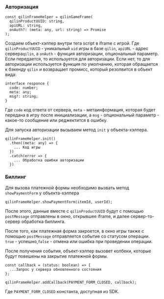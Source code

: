 ### Авторизация

```
const qilinFrameHelper = qilinGameFrame(
  qilinProductUUID: string,
  apiURL: string,
  onAuth?: (meta: any, url: string) => Promise
);
```

Создаем объект-хэлпер внутри тега script в iframe с игрой.
Где `qilinProductUUID` - уникальный `uid` игры в базе `qilin`,
`apiURL` - адрес сервера`qilin`,
а `onAuth` - функция авторизации, опциональный параметр. Если передается, то используется для авторизации. Если нет, то для авторизации используется функция по умолчанию, которая обращается к бэкенду `qilin` и возвращает промисс, который резолвится в объект вида:

```
interface responce {
  code: number;
  meta: any;
  msg?: string;
}
```
Где `code` код ответа от сервера, `meta` - метаинформация, которая будет передана в игру после инициализации, а `msg` - опциональный параметр - какое-то сообщение или реджектится в ошибку.

Для запуска авторизации вызываем метод `init` у объекта-хэлпера.

```
qilinFrameHelper.init()
  .then((meta: any) => {
    ... Код игры
  })
  .catch(error => {
    ... Обработка ошибки авторизации
  })
```

### Биллинг

Для вызова платежной формы необходимо вызвать метод `showPaymentForm` у объекта-хэлпера

```
qilinFrameHelper.showPaymentForm(itemId, userId);
```

После этого, данные вместе с `qilinProductUUID` будут с помощью `postMessage` отправлены в окно, открывшее iframe, и далее сервер-то-сервер обработка биллинга.

После того, как платежная форма закроется, в окно игры также с помощью `postMessage` отправляется событие со статусом операции. `true` - успешно,`false` - отмена или ошибка при проведении операции.

После получения события, объект-хэлпер вызовет колбеки, которые будут повешены на закрытие платежной формы.

```
const callback = (status: boolean) => {
  ...Запрос у сервера обновленного состояния
};

qilinFrameHelper.addCallback(PAYMENT_FORM_CLOSED, callback);
```

Где `PAYMENT_FORM_CLOSED` константа, доступная из SDK.
